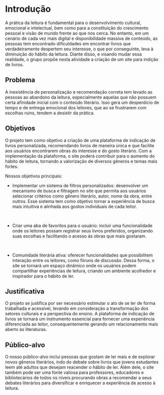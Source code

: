 # Introdução

A prática da leitura é fundamental para o desenvolvimento cultural, emocional e intelectual, bem como para a constituição do crescimento pessoal e visão de mundo frente ao que nos cerca. No entanto, em um cenário de cada vez mais digital e disponibilidade massiva de conteúdo, as pessoas tem encontrado dificuldades em encontrar livros que verdadeiramente despertem seu interesse, o que por conseguinte, leva à diminuição do hábito da leitura. Diante disso, e visando mudar essa realidade, o grupo propõe nesta atividade a criação de um site para indição de livros.

## Problema

A inexistência de personalização e recomendação correta tem levado as pessoas ao abandono da leitura, especialmente aquelas que não possuem certa afinidade inicial com o conteúdo literário. Isso gera um desperdício de tempo e de entrega emocional dos leitores, que ao se frustrarem com escolhas ruins, tendem a desistir da prática.

## Objetivos

O projeto tem como objetivo a criação de uma plataforma de indicação de livros personalizada, recomendando livros de maneira única e que facilite aos usuários encontrarem obras do interesse e do gosto literário. Com a implementação da plataforma, o site poderá contribuir para o aumento do hábito de leitura, tornando a valorização de diversos gêneros e temas mais fortes.

Nossos objetivos principais:

- Implementar um sistema de filtros personalizados: desenvolver um mecanismo de busca e filtragem no site que permita aos usuários selecionar critérios como gênero literário, autor, nome da obra, entre outros. Esse sistema tem como objetivo tornar a experiência de busca mais intuitiva e alinhada aos gostos individuais de cada leitor.

<br>

- Criar uma aba de favoritos para o usuário: incluir uma funcionalidade onde os leitores possam registrar seus livros preferidos, organizando suas escolhas e facilitando o acesso às obras que mais gostaram.

<br>

- Comunidade literária ativa: oferecer funcionalidades que possibilitem interação entre os leitores, como fóruns de discussão. Dessa forma, o site se tornará um espaço dinâmico onde os usuários podem compartilhar experiências de leitura, criando um ambiente acolhedor e inspirador para o hábito de ler.
 
## Justificativa

O projeto se justifica por ser necessário estimular o ato de se ler de forma trabalhada e acessível, levando em consideração a transformação dos setores culturais e a perspectiva do ensino. A plataforma de indicação de livros se tornará um instrumento essencial para fornecer uma experiência diferenciada ao leitor, consequentemente gerando um relacionamento mais aberto às literaturas.

## Público-alvo

O nosso público-alvo inclui pessoas que gostam de ler mais e de explorar novos gêneros literários, indo do debate sobre livros que jovens estudantes leem até adultos que desejam reacender o hábito de ler. Além dele, o site também pode ser uma fonte valiosa para professores, educadores e bibliotecários de todos os níveis procurando obras a recomendar a seus debates literários para diversificar e enriquecer a experiência de acesso à leitura.

